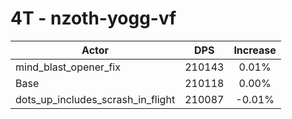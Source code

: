 # 4T - nzoth-yogg-vf
| Actor | DPS | Increase |
|---|:---:|:---:|
|mind_blast_opener_fix|210143|0.01%|
|Base|210118|0.00%|
|dots_up_includes_scrash_in_flight|210087|-0.01%|
